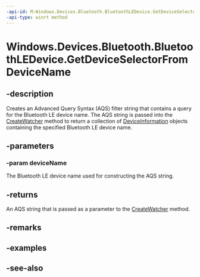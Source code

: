 ----api-id: M:Windows.Devices.Bluetooth.BluetoothLEDevice.GetDeviceSelectorFromDeviceName(System.String)
-api-type: winrt method
---<!-- Method syntaxpublic string GetDeviceSelectorFromDeviceName(System.String deviceName)--># Windows.Devices.Bluetooth.BluetoothLEDevice.GetDeviceSelectorFromDeviceName## -descriptionCreates an Advanced Query Syntax (AQS) filter string that contains a query for the Bluetooth LE device name. The AQS string is passed into the [CreateWatcher](../windows.devices.enumeration/deviceinformation_createwatcher_4958831.md) method to return a collection of [DeviceInformation](../windows.devices.enumeration/deviceinformation.md) objects containing the specified Bluetooth LE device name.## -parameters### -param deviceNameThe Bluetooth LE device name used for constructing the AQS string.## -returnsAn AQS string that is passed as a parameter to the [CreateWatcher](../windows.devices.enumeration/deviceinformation_createwatcher_4958831.md) method.## -remarks## -examples## -see-also